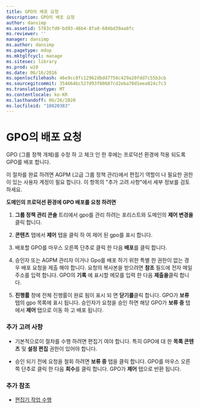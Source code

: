 ```yaml
---
title: GPO의 배포 요청
description: GPO의 배포 요청
author: dansimp
ms.assetid: 5783cfd0-bd93-46b4-8fa0-684bd39aa8fc
ms.reviewer: ''
manager: dansimp
ms.author: dansimp
ms.pagetype: mdop
ms.mktglfcycl: manage
ms.sitesec: library
ms.prod: w10
ms.date: 06/16/2016
ms.openlocfilehash: 46e9cc0fc12962dbdd7758c429a20fdd7c55b3cb
ms.sourcegitcommit: 354664bc527d93f80687cd2eba70d1eea024c7c3
ms.translationtype: MT
ms.contentlocale: ko-KR
ms.lasthandoff: 06/26/2020
ms.locfileid: "10820383"
---
```

# GPO의 배포 요청


GPO (그룹 정책 개체)를 수정 하 고 체크 인 한 후에는 프로덕션 환경에 적용 되도록 GPO를 배포 합니다.

이 절차를 완료 하려면 AGPM (고급 그룹 정책 관리)에서 편집기 역할이 나 필요한 권한이 있는 사용자 계정이 필요 합니다. 이 항목의 "추가 고려 사항"에서 세부 정보를 검토 하세요.

**도메인의 프로덕션 환경에 GPO 배포를 요청 하려면**

1.  **그룹 정책 관리 콘솔** 트리에서 gpo를 관리 하려는 포리스트와 도메인의 **제어 변경을** 클릭 합니다.

2.  **콘텐츠** 탭에서 **제어** 탭을 클릭 하 여 제어 된 gpo를 표시 합니다.

3.  배포할 GPO를 마우스 오른쪽 단추로 클릭 한 다음 **배포**를 클릭 합니다.

4.  승인자 또는 AGPM 관리자 이거나 Gpo를 배포 하기 위한 특별 한 권한이 없는 경우 배포 요청을 제출 해야 합니다. 요청의 복사본을 받으려면 **참조** 필드에 전자 메일 주소를 입력 합니다. GPO의 **기록** 에 표시할 메모를 입력 한 다음 **제출을**클릭 합니다.

5.  **진행률** 창에 전체 진행률이 완료 됨이 표시 되 면 **닫기를**클릭 합니다. GPO가 **보류** 탭의 gpo 목록에 표시 됩니다. 승인자가 요청을 승인 하면 해당 GPO가 **보류 중** 탭에서 **제어** 탭으로 이동 하 고 배포 됩니다.

### 추가 고려 사항

-   기본적으로이 절차를 수행 하려면 편집기 여야 합니다. 특히 GPO에 대 한 **목록 콘텐츠** 및 **설정 편집** 권한이 있어야 합니다.

-   승인 되기 전에 요청을 철회 하려면 **보류 중** 탭을 클릭 합니다. GPO를 마우스 오른쪽 단추로 클릭 한 다음 **회수**를 클릭 합니다. GPO가 **제어** 탭으로 반환 됩니다.

### 추가 참조

-   [편집기 작업 수행](performing-editor-tasks-agpm40.md)

 

 





